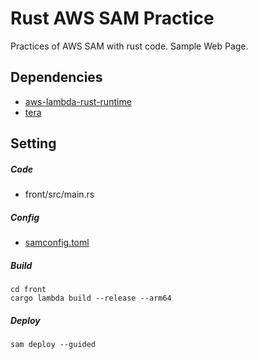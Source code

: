 # Rust AWS SAM Practice
Practices of AWS SAM with rust code.
Sample Web Page.


## Dependencies
 - [aws-lambda-rust-runtime](https://github.com/awslabs/aws-lambda-rust-runtime)
 - [tera](https://github.com/Keats/tera)

## Setting
##### Code
 - front/src/main.rs

##### Config
 - [samconfig.toml](https://docs.aws.amazon.com/serverless-application-model/latest/developerguide/serverless-sam-cli-config.html)


##### Build
```
cd front
cargo lambda build --release --arm64
```

##### Deploy
```
sam deploy --guided
```
